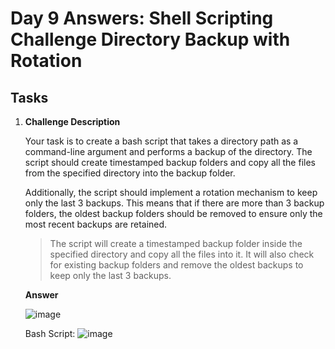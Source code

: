 # Day 9 Answers: Shell Scripting Challenge Directory Backup with Rotation

## Tasks

1. **Challenge Description**

      Your task is to create a bash script that takes a directory path as a command-line argument and performs a backup of the directory. The script should create timestamped backup folders and copy all the files from the specified directory into the backup folder.

      Additionally, the script should implement a rotation mechanism to keep only the last 3 backups. This means that if there are more than 3 backup folders, the oldest backup folders should be removed to ensure only the most recent backups are retained.

      > The script will create a timestamped backup folder inside the specified directory and copy all the files into it. It will also check for existing backup folders and remove the oldest backups to keep only the last 3 backups.

   **Answer**

   ![image](https://github.com/Bhavin213/90DaysOfDevOps/blob/master/2024/day09/image/task1.png)

   Bash Script:
   ![image](https://github.com/Bhavin213/90DaysOfDevOps/blob/master/2024/day09/image/task1-2.png)   

